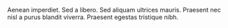 Aenean imperdiet. Sed a libero. Sed aliquam ultrices mauris. Praesent nec nisl a purus blandit viverra. Praesent egestas tristique nibh.